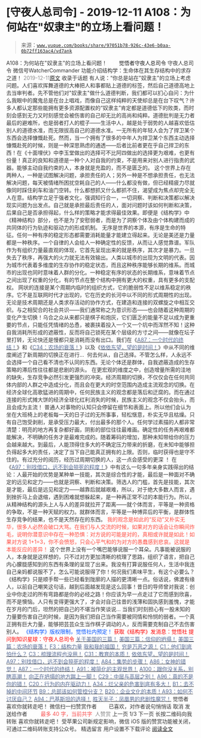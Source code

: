# [守夜人总司令] - 2019-12-11 A108：为何站在"奴隶主"的立场上看问题！

> 来源：[`www.yuque.com/books/share/97051b78-926c-43e6-b0aa-0b72ff163ac4/vd7ank`](https://www.yuque.com/books/share/97051b78-926c-43e6-b0aa-0b72ff163ac4/vd7ank)

<ne-p id="520f42f3293818f927861ebbd5b15da4_p_0" data-lake-id="520f42f3293818f927861ebbd5b15da4_p_0"><ne-text id="u8278835e" style="color: rgb(51, 51, 51);">A108：为何站在"奴隶主"的立场上看问题！</ne-text></ne-p> <ne-p id="0cacb944353f183b3885e27002548e53" data-lake-id="0cacb944353f183b3885e27002548e53"><ne-text id="u2068f043" ne-fontsize="12" style="color: rgb(255, 255, 255);">原创</ne-text><ne-text id="ucb4ab036" ne-fontsize="14">觉悟者</ne-text><ne-text id="u6e1732fc" ne-fontsize="14">守夜人总司令</ne-text></ne-p> <ne-p id="e47d964671541d3ba95bd4c2f53a8cc1" data-lake-id="e47d964671541d3ba95bd4c2f53a8cc1"><ne-text id="u4db55a69" ne-fontsize="14" ne-bold="true" style="color: rgb(51, 51, 51);">守夜人总司令</ne-text></ne-p> <ne-p id="d24668b8a4230653f821775f38d641e0" data-lake-id="d24668b8a4230653f821775f38d641e0"><ne-text id="u4abe6bb9" ne-fontsize="14" style="color: rgb(51, 51, 51);">微信号</ne-text><ne-text id="u32a01a38" ne-fontsize="14" style="color: rgb(51, 51, 51);">WatcherCommander</ne-text></ne-p> <ne-p id="df11da3c33f5e2bcd6aca3fadd079e8d" data-lake-id="df11da3c33f5e2bcd6aca3fadd079e8d"><ne-text id="ucd3adccf" ne-fontsize="14" style="color: rgb(51, 51, 51);">功能介绍</ne-text><ne-text id="u9a9ec5b2" ne-fontsize="14" style="color: rgb(51, 51, 51);">结构学：生命体在其生存结构中的求存之道！</ne-text></ne-p> <ne-p id="0ede12985e82ce6fc984f8caca298a55" data-lake-id="0ede12985e82ce6fc984f8caca298a55"><ne-text id="u3fff8e39" style="color: rgb(140, 140, 140);">2019-12-11</ne-text>[<ne-text id="u1251accc" ne-fontsize="14">原文</ne-text>](https://mp.weixin.qq.com/s?__biz=MzAxNDk1NjI2Mw==&mid=2247484893&idx=1&sn=d5855015b30b94246d7026ed668cd2ea&chksm=9b8a2655acfdaf4387d12eaeed5985d830dc8e265ba74e0e2e8913768c874fad45f47772e918&scene=27#wechat_redirect&cpage=287)</ne-p> <ne-p id="5eeb52f6a9da77d76c3ff1b45761ce88" data-lake-id="5eeb52f6a9da77d76c3ff1b45761ce88"><ne-text id="ua5d1c8e2" style="color: rgb(51, 51, 51);">收录于话题</ne-text></ne-p> <ne-p id="dbbf782a3ef8bcf584376ec6fa951085" data-lake-id="dbbf782a3ef8bcf584376ec6fa951085"><ne-text id="u3d0b28a4" style="color: rgb(51, 51, 51);">有人说：“你总是站在"奴隶主"的立场上考虑问题。人们喜欢挥舞道德的大棒把人和事都贴上道德的标签，然后自己道德高地上去当审判者。先不管他们对"奴隶主"做什么道德判断，我们都可以扪心自问：为什么我眼中的魔鬼总是在台上唱戏，而像自己这样纯粹的天使却总是在台下叹气？许多人都认定那些能拥有更多资源配置权的“奴隶主”肯定都是道德低下的败类，而时刻会感到无力又时刻感觉会被伤害的自己却无比的高尚和纯粹。道德批判是无力者最后的避难所，也是弱者打人的棍子——生活中人，越是处于弱势的人越喜欢低估别人的道德水准，而无限拔高自己的道德水准。一无所有的年轻人会为了捍卫某个东西会选择慷慨赴死。然而，当一个拥有了很多的中年人为捍卫某个东西主动选择慷慨赴死的时候，则是一种深思熟虑的通透——后者比前者更在乎自己捍卫的东西！在《十面埋伏》中李玉堂做出的选择可不比阿四做出的选择更为艰难，也更有份量！</ne-text><ne-text id="uc5b186b2" ne-bold="true" style="color: rgb(51, 51, 51);">真正的良知和道德是一种个人对自我的约束，不是用来对别人进行指责的武器。能够主动自我约束的人，本身就是充盈的，而不是匮乏的。</ne-text></ne-p> <ne-p id="21c857848b98d245bf6d2c917cae1c05" data-lake-id="21c857848b98d245bf6d2c917cae1c05" ne-alignment="left"><ne-text id="u79e4e2da" style="color: rgb(51, 51, 51);">这个世界上存在两种人，一种是试图解决问题，承担责任的人；另外一种是不想承担责任，也无法解决问题，每天被情绪所困扰空耗自己的人——什么都没有做，但已经精疲力尽就像同时踩住刹车和油门空转。什么都想抓又什么都抓不住，渴望成为焦点却完全无人在意。结构学立足于强者文化，强调知行合一，一切洞察、判断和决策都以解决现实问题为出发点。自己就是承担最后责任的人，面对问题时该如何判断和决策，后果自己是否承担得起，什么样的策略才能求得最佳效果。即便是《结构学》中《精神结构》部分，也不是为了安慰弱者，而是为了洞察个体及由个体构建而成的共同体的行为轨迹和驱动力的形成机制。</ne-text></ne-p> <ne-p id="5472882ba42bde07cfc67bd8dccdd5b9" data-lake-id="5472882ba42bde07cfc67bd8dccdd5b9" ne-alignment="left"><ne-text id="u3bc4d3b3" style="color: rgb(51, 51, 51);">无序是世界的本源，有序是生命的特征。任何一种有序的稳定形态都需要消耗能量才能建立得起来。无论是美还是力量都是一种秩序。一个自律的人会给人一种确定性的反馈，从而让人感觉靠谱。军队作为有组织力量最直观的体现，它首先呈现出来的就是秩序，其次才是暴力。一旦失去了秩序，再强大的火力就无法有效输出。人类以城市的出现为文明的代表。因为城市代表着多维度的生存协作的稳定状态，而且这种秩序能够长期的维系。而城市的出现也同时意味着人群的分化。一种稳定有序的状态的长期维系，意味着节点之间出现了权重的分化，有的节点在整个结构中拥有更大的权重，具有更多的支配权。</ne-text></ne-p> <ne-p id="17efaf7cf7703beedf159b78a6190de5" data-lake-id="17efaf7cf7703beedf159b78a6190de5" ne-alignment="left"><ne-text id="u1c761d9b" style="color: rgb(51, 51, 51);">网状的连接是某个周期内临时的组织方式，它的脆弱性不足以维系稳定的秩序。它不是互联网时代才出现的，它在历史的长河中以不同的形式周期性的出现。无论是技术周期还是人类求存活动的协作方式，在建造和连接的双螺旋之中相互交织。与之相契合的社会共识——我们通常称之为意识形态——也会随着这种周期的变化产生切换！乌合之众从来都只是棋子和炮灰，它们匮乏的能量不足以成为更重要的节点，只能任凭情绪的怂恿，被裹挟着投入一个又一个坑中而浑然不知！这种自我消耗所形成的遮蔽性，反而将自己锁死在某个层级的方寸之间——就像在坛子里打转，无论快还是慢都只是消耗而没有出口。我们在《</ne-text>[<ne-text id="u438ca25f" style="color: rgb(87, 107, 149);">A87：一个时代的终结！</ne-text>](http://mp.weixin.qq.com/s?__biz=MzAxNDk1NjI2Mw==&mid=2247484762&idx=1&sn=d662f3af14db0c25fa540a7a2ddcd9c7&chksm=9b8a26d2acfdafc45a58be632dd4ca60b92b89f4863b60d6e1a8b6790ee3590878cb1669209a&scene=21#wechat_redirect)<ne-text id="uea2fdc8d" style="color: rgb(51, 51, 51);">》和《</ne-text>[<ne-text id="uec24351f" style="color: rgb(87, 107, 149);">C34：农场的衰落！</ne-text>](http://mp.weixin.qq.com/s?__biz=MzAxNDk1NjI2Mw==&mid=2247484839&idx=1&sn=ab17e9c4ae5af883a17a9c0fcafe94dd&chksm=9b8a262facfdaf399eab6252e9034d5a64a95f1c2575ed6570615dc11980d7d14b684341c22d&scene=21#wechat_redirect)<ne-text id="ufc93af08" style="color: rgb(51, 51, 51);">》以及《</ne-text>[<ne-text id="u407dad01" style="color: rgb(87, 107, 149);">依依东望，望的是时间！</ne-text>](http://mp.weixin.qq.com/s?__biz=MzAxNDk1NjI2Mw==&mid=2247483947&idx=1&sn=1dcdd529b9dad09a00b6e3e2b14c8245&chksm=9b8a21a3acfda8b5fe1dae1c8979dec0be990a569bc03372af815b4e0f08913e938d57aa6b25&scene=21#wechat_redirect)<ne-text id="u08437add" style="color: rgb(51, 51, 51);">》中从不同的维度阐述了新周期的切换正在进行… </ne-text></ne-p> <ne-p id="dcf230b9b198b6e4796628b8107acc49" data-lake-id="dcf230b9b198b6e4796628b8107acc49" ne-alignment="left"><ne-text id="u6d83dd92" style="color: rgb(51, 51, 51);">何去何从，自己选择。不管怎么样，人永远不会选择一个自己看不清也不认同的东西。无论个体还是群体，自我遮蔽造成的生存策略的滞后性往往都是悲剧的源头。</ne-text></ne-p> <ne-p id="619bd56abbf09d0fb865aca73d1cdde6" data-lake-id="619bd56abbf09d0fb865aca73d1cdde6" ne-alignment="left"><ne-text id="u310e9463" style="color: rgb(51, 51, 51);">在更宏观的维度之中，创造增量所需的洼地的缺失，生存竞争必然引发更强烈的冲突。经济周期的切换，不仅仅会在任何共同体内部的人群之中造成分化，而且会在更大的时空范围内造成主流观念的切换。在经济全球化高歌猛进的周期中，任何民族主义的观念都是落后和迂腐的。而在通过连接的形式摊大饼的经济全球化红利消失的时候，民族主义的观念不仅会抬头，而且会成为主流！</ne-text></ne-p> <ne-p id="fb22de8a8d8535de9b839d2acc16400e" data-lake-id="fb22de8a8d8535de9b839d2acc16400e" ne-alignment="left"><ne-text id="uee5e0dac" style="color: rgb(51, 51, 51);">普通人对事物的认知只会停留在细节和表面上。所以他们会认为坐在大班椅上的老板每一天的日子过的无所事事，轻松惬意，朴实无华且枯燥。只有自己饱受剥削，是承受压力最大，付出最多的那个人。任何学过素描的人都非常清楚：明亮的地方再复杂都好画，阴影的部位往往最难画。</ne-text><ne-text id="ue3b0ee5f" ne-bold="true" style="color: rgb(51, 51, 51);">确定性的任务再艰难都能解决，不明确的任务才是最难完成的。随着筹码的增加，那种未知带给你的压力会越来越大。到最后，人能顶得住多大的不确定压力带来的折磨，在未知中能够担负得起多大的责任，决定了当下自己能真正拥有的上限。否则，临时获得也是守不住的。</ne-text><ne-text id="u1103604a" style="color: rgb(51, 51, 51);">有过充分的阅历，经历过周期切换的人，这一点会感受的更深 ！</ne-text></ne-p> <ne-p id="b4a268bb40ef102af1319a23d60acc6a" data-lake-id="b4a268bb40ef102af1319a23d60acc6a"><ne-text id="u8cbbd396" style="color: rgb(51, 51, 51);">在《</ne-text>[<ne-text id="uba2841e0" style="color: rgb(87, 107, 149);">A97：别找借口，远不到会猝死的程度！</ne-text>](http://mp.weixin.qq.com/s?__biz=MzAxNDk1NjI2Mw==&mid=2247484866&idx=1&sn=d93222730b1fd65cd31d270e54c91073&chksm=9b8a264aacfdaf5cf1d8eab64891b03e7b9966e887c9f512b7cb4a3f6cca04f1faa2c5da905d&scene=21#wechat_redirect)<ne-text id="u8b7245de" style="color: rgb(51, 51, 51);">》中有这么一句多年亲身实践得出的结论：</ne-text><ne-text id="ue0ac00c0" ne-bold="true" style="color: rgb(51, 51, 51);">人最开始的优势是某种单一技能，其次是综合性的才能，最后是一种面对不确定的远见和定力——也就是洞察、判断和决策。</ne-text><ne-text id="u72d96413" style="color: rgb(51, 51, 51);">筛选人的门槛，首先是技能，其次是才能，最后是远见和定力——越靠后就越艰难，所以，对于绝大多数人而言，遇到挫折马上会退缩，遇到困难就想躲起来，是一种再正常不过的本能行为。所以，从精神结构的源头上人与人的差异就拉开了距离——</ne-text><ne-text id="u3d8ea79c" ne-bold="true" style="color: rgb(51, 51, 51);">就个体而言，平等是一种资格的争取，不是一种天赋的权力。就群体而言，平等是一种博弈后的平衡，是群体性生存竞争的结果，也不是天然存在的东西。</ne-text></ne-p> <ne-p id="0902612e11179efa04e581a480abc7c4" data-lake-id="0902612e11179efa04e581a480abc7c4"><ne-text id="uac26e0eb" style="color: rgb(255, 76, 65);">我的观念是如此的“反动”又朴实无华，很多人必然会破口大骂。在我们与人交流的时候，如果对方的话会让你瞬间炸毛，说明你潜意识中存在一种恐惧：对方说的可能是对的，真相或许就是如此！如果对方说 1+1=3，你不会愤怒，只会心平气和的为对方的愚蠢感到悲哀。这就是本能反应的差异！</ne-text></ne-p> <ne-p id="49abce5aa7e87130a2d7a990bf996b16" data-lake-id="49abce5aa7e87130a2d7a990bf996b16"><ne-text id="u61a4fea9" ne-bold="true" style="color: rgb(51, 51, 51);">这个世界上没有一个嘴巴能够说服一个耳朵。凡事能被说服的人，本身就是这样想的，只不过对方更加清晰的梳理了思路，组织了语言，把自己内心朦胧感知到的东西有条理的呈现了出来。</ne-text><ne-text id="u284afaf7" style="color: rgb(51, 51, 51);">我没有打算说服任何人，生活中我连自己亲妈都说服不了，怎么可能说服得了你！何况我们素味平生，有这个必要么？《结构学》只是顺手帮一些已经看到陇廓的人描的更清晰一点。俗话说，佛渡有缘人，以前自己嘲笑这句话，越到后面越发现是这么回事！昔日的导师曾对我说：创业中你走过的所有弯路都是你的必经之路！你应该为早一点走过了它而感到欣喜，而不是懊恼。</ne-text><ne-text id="ua7ad97c7" ne-bold="true" style="color: rgb(51, 51, 51);">人只有变得更强大了，才会对自己往昔的浅薄和固执感到羞愧，才能在岁月的门后，坦然的把自己的不堪当作笑谈说…</ne-text></ne-p> <ne-p id="531193843bd2699cbf9b5628dd92b157" data-lake-id="531193843bd2699cbf9b5628dd92b157"><ne-text id="u79cb1fd7" style="color: rgb(51, 51, 51);">当我们时刻担心有一股未知的力量要伤害自己的时候，是因为我们把自己当作需要被同情和怜悯的弱者。一个真正拥有巨大力量，能够把芸芸众生当作棋子调动的人，反而需要克制自己不去伤害别人。</ne-text></ne-p> <ne-p id="e07d7264e74c32a16615f2f44a566972" data-lake-id="e07d7264e74c32a16615f2f44a566972" ne-alignment="center"><ne-text id="u96cab14f" ne-fontsize="13" style="color: rgb(0, 82, 255);">《结构学》版权限制，觉悟社内预定！</ne-text></ne-p> <ne-p id="36f16617aba784d55f5bf50fa6fe38c7" data-lake-id="36f16617aba784d55f5bf50fa6fe38c7" ne-alignment="center"><ne-text id="u645c9e7e" style="color: rgb(255, 0, 0);">获取《结构学》发消息</ne-text><ne-text id="ud60f0b93" ne-bold="true" style="color: rgb(255, 0, 0);">：觉悟社</ne-text></ne-p>  <ne-p id="77a4942dcbf5d61680d06b9df0b4025b" data-lake-id="77a4942dcbf5d61680d06b9df0b4025b" ne-alignment="center"><ne-card data-card-name="image" data-card-type="inline" id="eF71W" data-event-boundary="card" style="color: rgb(51, 51, 51);"><ne-p id="b3e7494cfce042784bd68e6e61a0caea" data-lake-id="b3e7494cfce042784bd68e6e61a0caea" ne-alignment="center"><ne-text id="u2ed811bc" ne-bold="true" style="color: rgb(255, 0, 0);">提问到知识星球：守夜人总司令</ne-text></ne-p> <ne-p id="b5afe137ea5c18bf9f96e8fb0c89132d" data-lake-id="b5afe137ea5c18bf9f96e8fb0c89132d">[<ne-text id="u38ac1491" style="color: rgb(87, 107, 149);">关于美国的三篇！</ne-text>](http://mp.weixin.qq.com/s?__biz=MzIzMDYwOTM0Mg==&mid=2247484082&idx=1&sn=7f0efdc740505aeff41af3593c2c07d2&chksm=e8b19a63dfc613757721204eef321ddcad7ddc01dfc2076db117c37c0b37d75438f2e405c830&scene=21#wechat_redirect)</ne-p> <ne-p id="1b61cac5653973a6b55c47ff5d8a6042" data-lake-id="1b61cac5653973a6b55c47ff5d8a6042">[<ne-text id="ue2369e5a" style="color: rgb(87, 107, 149);">美国三篇：信仰的坍塌！</ne-text>](http://mp.weixin.qq.com/s?__biz=MzIzMDYwOTM0Mg==&mid=2247484086&idx=1&sn=84a690a2f2f277ffb97bd9ae9b8997b5&chksm=e8b19a67dfc61371cbaa58bdc4cf884dcb865ce62dc947cf1cf3e7653716339ff71d49c563bb&scene=21#wechat_redirect)</ne-p> <ne-p id="7eb29c6c4cc3e4eb5ddca03bedd85119" data-lake-id="7eb29c6c4cc3e4eb5ddca03bedd85119">[<ne-text id="ub0218b9d" style="color: rgb(87, 107, 149);">美国三篇：农场的衰落！</ne-text>](http://mp.weixin.qq.com/s?__biz=MzAxNDk1NjI2Mw==&mid=2247484839&idx=1&sn=ab17e9c4ae5af883a17a9c0fcafe94dd&chksm=9b8a262facfdaf399eab6252e9034d5a64a95f1c2575ed6570615dc11980d7d14b684341c22d&scene=21#wechat_redirect)</ne-p> <ne-p id="cc94a679d7c3749754b50a85ab7646a9" data-lake-id="cc94a679d7c3749754b50a85ab7646a9">[<ne-text id="ud8d09d31" style="color: rgb(87, 107, 149);">F3：结构力量</ne-text>](http://mp.weixin.qq.com/s?__biz=MzIzMDYwOTM0Mg==&mid=2247483942&idx=1&sn=53a6cd726a0ea5e93ef015690fa25d3b&chksm=e8b19af7dfc613e1f5509b8cebb677a6aa963a98b47438c54e89a8979374e794372cb1f0fe84&scene=21#wechat_redirect)</ne-p> <ne-p id="b0f43e4b498a2c578df896444902c7c2" data-lake-id="b0f43e4b498a2c578df896444902c7c2">[<ne-text id="u8128f611" style="color: rgb(87, 107, 149);">我和我的祖国！</ne-text>](http://mp.weixin.qq.com/s?__biz=MzIzMDYwOTM0Mg==&mid=2247484115&idx=1&sn=e04f533c19139936604c97042b23ab88&chksm=e8b19a02dfc6131403531aa897c8c5c2e6881cb25262189d25ba73bf44039af2a4ed9dad3a6f&scene=21#wechat_redirect)</ne-p> <ne-p id="40beb3cd7877fe2e6ae1690d1445834a" data-lake-id="40beb3cd7877fe2e6ae1690d1445834a">[<ne-text id="u84425c0b" style="color: rgb(87, 107, 149);">穷是万恶之源！</ne-text>](http://mp.weixin.qq.com/s?__biz=MzAxNDk1NjI2Mw==&mid=2247483823&idx=1&sn=e54ebe9891b302dc0bf1815c76ccf8b7&chksm=9b8a2227acfdab31a05e273addd9159d4b8263d58d3c58bf214841c8189157519719c3427306&scene=21#wechat_redirect)</ne-p> <ne-p id="5e77043da7a9abe7ede7c12a29f190b5" data-lake-id="5e77043da7a9abe7ede7c12a29f190b5">[<ne-text id="ud844dc46" style="color: rgb(87, 107, 149);">C1：他们到底怕什么？</ne-text>](http://mp.weixin.qq.com/s?__biz=MzAxNDk1NjI2Mw==&mid=2247483898&idx=1&sn=1b0a50386e9e89d2750dec717236f0aa&chksm=9b8a2272acfdab64235b35ee5e91b8cac6172144207251636e1345fc570aa1601f59eff7f442&scene=21#wechat_redirect)</ne-p> <ne-p id="2a47ceeccdd26b6eca529eef327e38ef" data-lake-id="2a47ceeccdd26b6eca529eef327e38ef">[<ne-text id="ua2885ddd" style="color: rgb(87, 107, 149);">C3：梳理流程也没用！</ne-text>](http://mp.weixin.qq.com/s?__biz=MzAxNDk1NjI2Mw==&mid=2247483989&idx=1&sn=ee70dacfd980f041379d91ae947ece44&chksm=9b8a21ddacfda8cb28bf62d6f53531e8a8ebce2de96396e50ec7e7e144fffe502ec6faee3415&scene=21#wechat_redirect)</ne-p> <ne-p id="2fbdce01befbebb9f5a37b4957463a56" data-lake-id="2fbdce01befbebb9f5a37b4957463a56">[<ne-text id="ueaf1af4f" style="color: rgb(87, 107, 149);">C31：教育的本质！</ne-text>](http://mp.weixin.qq.com/s?__biz=MzAxNDk1NjI2Mw==&mid=2247484645&idx=1&sn=0c19e963af345ec0d157348555f45482&chksm=9b8a276dacfdae7bb43eb0602bf7d9fdc827d0675a7350f893c5b3b43986de58782355a2065d&scene=21#wechat_redirect)</ne-p> <ne-p id="225364862679234f1895dc09a3810f69" data-lake-id="225364862679234f1895dc09a3810f69">[<ne-text id="u5e7feacf" style="color: rgb(87, 107, 149);">依依东望，望的是时间！</ne-text>](http://mp.weixin.qq.com/s?__biz=MzIzMDYwOTM0Mg==&mid=2247483860&idx=1&sn=b5b01ae82ff764ce2806251e3f2a809f&chksm=e8b19905dfc61013607735eb7782299c9a4d7a39a8b15a7b46182ef20eda3ffe9f6ed6337e1f&scene=21#wechat_redirect)</ne-p> <ne-p id="f62e854230335fa4cc0d198c041b76bd" data-lake-id="f62e854230335fa4cc0d198c041b76bd">[<ne-text id="u24efc952" style="color: rgb(87, 107, 149);">A97：别找借口，远不到会猝死的程度！</ne-text>](http://mp.weixin.qq.com/s?__biz=MzAxNDk1NjI2Mw==&mid=2247484866&idx=1&sn=d93222730b1fd65cd31d270e54c91073&chksm=9b8a264aacfdaf5cf1d8eab64891b03e7b9966e887c9f512b7cb4a3f6cca04f1faa2c5da905d&scene=21#wechat_redirect)</ne-p> <ne-p id="6f34032e4349e6068141e6d62787e8d3" data-lake-id="6f34032e4349e6068141e6d62787e8d3">[<ne-text id="u8b59b9cb" style="color: rgb(87, 107, 149);">A84：集势的步骤！</ne-text>](http://mp.weixin.qq.com/s?__biz=MzIzMDYwOTM0Mg==&mid=2247484098&idx=1&sn=8a28fd5dce47b485ed38e4f3cfdb7d05&chksm=e8b19a13dfc61305fde13511d297aa1d6b59184825c7998f338e7d5f36742e3c06c717d78fe8&scene=21#wechat_redirect)</ne-p> <ne-p id="d34b07fd2e6323ea844482580200517a" data-lake-id="d34b07fd2e6323ea844482580200517a">[<ne-text id="u8378a5e3" style="color: rgb(87, 107, 149);">A86：女神的错觉！</ne-text>](http://mp.weixin.qq.com/s?__biz=MzAxNDk1NjI2Mw==&mid=2247484733&idx=1&sn=fab22e8ab3f80b78dab3d4e2e2716bfb&chksm=9b8a26b5acfdafa374df83506e5086a573169362877918977c08490b4e9747c45c99d1266e7f&scene=21#wechat_redirect)</ne-p> <ne-p id="683bcf4373e439409c2f78b20ec9758d" data-lake-id="683bcf4373e439409c2f78b20ec9758d">[<ne-text id="u1a2e9497" style="color: rgb(87, 107, 149);">A87：一个时代的终结！</ne-text>](http://mp.weixin.qq.com/s?__biz=MzIzMDYwOTM0Mg==&mid=2247484102&idx=1&sn=c0572fe89409ac0ef2d1468b8f81f130&chksm=e8b19a17dfc6130119eacf0492c237b5173f6f9c13265a36d7919e3132228f8c2d3306863c08&scene=21#wechat_redirect)</ne-p> <ne-p id="7fdf76a9e6aaff2053ebe5339158debe" data-lake-id="7fdf76a9e6aaff2053ebe5339158debe">[<ne-text id="u08690737" style="color: rgb(87, 107, 149);">A91：被简化的主观世界！</ne-text>](http://mp.weixin.qq.com/s?__biz=MzIzMDYwOTM0Mg==&mid=2247484106&idx=1&sn=89ac1e2a068a9114c08822ed3a6a9916&chksm=e8b19a1bdfc6130d67743acf04c384cd66fa3d13b83614a9b3d70edda3290e8af9765c31b7d7&scene=21#wechat_redirect)</ne-p> <ne-p id="ce3ecf0749bf65272872477923156e9d" data-lake-id="ce3ecf0749bf65272872477923156e9d">[<ne-text id="u10d857a2" style="color: rgb(87, 107, 149);">A100：跟你没关系，别瞎高潮！</ne-text>](http://mp.weixin.qq.com/s?__biz=MzAxNDk1NjI2Mw==&mid=2247484826&idx=1&sn=c2df87478a77eebf01085c7795424395&chksm=9b8a2612acfdaf04f9034241f17123b00853fb4fa0af799266ae01cdd7ce776318d0d88cde41&scene=21#wechat_redirect)</ne-p> <ne-p id="13fbd44e10ce431cd7ea3bdb705deae0" data-lake-id="13fbd44e10ce431cd7ea3bdb705deae0">[<ne-text id="u088a0e7d" style="color: rgb(87, 107, 149);">向正在坍塌的地方踹上一脚！</ne-text>](http://mp.weixin.qq.com/s?__biz=MzAxNDk1NjI2Mw==&mid=2247483789&idx=1&sn=5e44b7b524c3dc4bb7705f49ed0a44a3&chksm=9b8a2205acfdab139e4b1d44ef6702b09c9fbf79505340205d13fbdaa33207a997f54bee0e97&scene=21#wechat_redirect)</ne-p> <ne-p id="cd1438e43d8b368a73f35e8c939b2da4" data-lake-id="cd1438e43d8b368a73f35e8c939b2da4">[<ne-text id="uf84576df" style="color: rgb(87, 107, 149);">C29：中层与高层之别！</ne-text>](http://mp.weixin.qq.com/s?__biz=MzIzMDYwOTM0Mg==&mid=2247484061&idx=1&sn=6b5effaceec4ccea129b0b2c0ff9eb94&chksm=e8b19a4cdfc6135a82d4a79c2245a8efb5cea97135ffeef76afcdb0f1d23fc37408270b77ac3&scene=21#wechat_redirect)</ne-p> <ne-p id="dc8a4e9e2d527171e90b77961b0b0328" data-lake-id="dc8a4e9e2d527171e90b77961b0b0328">[<ne-text id="uc133130d" style="color: rgb(87, 107, 149);">A96：真的不是你的错！</ne-text>](http://mp.weixin.qq.com/s?__biz=MzAxNDk1NjI2Mw==&mid=2247484835&idx=1&sn=9f24aba2a2b22cf3033e76a5435e352e&chksm=9b8a262bacfdaf3d1cf1dabf21851d162769a2bcd6826d220efeee9e34c408950f56eadd0baf&scene=21#wechat_redirect)</ne-p> <ne-p id="6b0284a4ee9f05bbe502f6114c62d522" data-lake-id="6b0284a4ee9f05bbe502f6114c62d522">[<ne-text id="u22bd1c87" style="color: rgb(87, 107, 149);">C20：行为的内在驱动力！</ne-text>](http://mp.weixin.qq.com/s?__biz=MzIzMDYwOTM0Mg==&mid=2247484003&idx=1&sn=a62ddbccc64f9f19890c0dff9605b6f7&chksm=e8b19ab2dfc613a47b840d331bb9c43711798f5102681c0d1a06cb3996450c1d34bc8573b7e0&scene=21#wechat_redirect)</ne-p> <ne-p id="3d85a4f36e4be372a6ddb54dbf3aa728" data-lake-id="3d85a4f36e4be372a6ddb54dbf3aa728">[<ne-text id="u508c058d" style="color: rgb(87, 107, 149);">A34：烂父亲的危害到底有多大！</ne-text>](http://mp.weixin.qq.com/s?__biz=MzIzMDYwOTM0Mg==&mid=2247483986&idx=1&sn=984fbf5e696f7a3f34f25dcf93037cea&chksm=e8b19a83dfc61395d629a54503920505c42a73a62b9e72308ed4ea0d66c509ca66a1a3138ea5&scene=21#wechat_redirect)</ne-p> <ne-p id="09aa9696f38c2ba72b5a2df3b6d9f67b" data-lake-id="09aa9696f38c2ba72b5a2df3b6d9f67b">[<ne-text id="u341e5dff" style="color: rgb(87, 107, 149);">B1：去不掉的中间环节</ne-text>](http://mp.weixin.qq.com/s?__biz=MzIzMDYwOTM0Mg==&mid=2247483903&idx=1&sn=e8a21cb816d6a27d869f81463805a208&chksm=e8b1992edfc610380f54d91f9acc9844820c77ce8a5bcedb4f36372c406647f45fd2514a6a77&scene=21#wechat_redirect)</ne-p> <ne-p id="f97f8aee887e6de3465033966710626f" data-lake-id="f97f8aee887e6de3465033966710626f">[<ne-text id="ua2a4ffb2" style="color: rgb(87, 107, 149);">B9：总部该如何管控分支？</ne-text>](http://mp.weixin.qq.com/s?__biz=MzAxNDk1NjI2Mw==&mid=2247484145&idx=1&sn=41c6886b25339836dfde91b10a40fc77&chksm=9b8a2179acfda86f79a66c7e938f8422d5d3d2de33d3ba41431663493fc11020da7e7d964ff7&scene=21#wechat_redirect)</ne-p> <ne-p id="bc4395000d5c6e9a2410a17c2de55166" data-lake-id="bc4395000d5c6e9a2410a17c2de55166">[<ne-text id="ud7e9168c" style="color: rgb(87, 107, 149);">B20：企业文化的本质！</ne-text>](http://mp.weixin.qq.com/s?__biz=MzIzMDYwOTM0Mg==&mid=2247484111&idx=1&sn=d6154ef03c3702d24ebbd49ec6d2544b&chksm=e8b19a1edfc61308357f4cc639a74339e18c1e7ea64e351a1d73fac03d82e0daa3d7cbd2b4f7&scene=21#wechat_redirect)[<ne-text id="u6322e74a" style="color: rgb(87, 107, 149);">A93：如何不讨厌自己？</ne-text>](http://mp.weixin.qq.com/s?__biz=MzAxNDk1NjI2Mw==&mid=2247484783&idx=1&sn=08bb06c4b322311a9d08a0d67077b6ac&chksm=9b8a26e7acfdaff1fb664e30d3365b7405692c4c7e53b41d078052fcbd87faf8de05c04346ce&scene=21#wechat_redirect)</ne-p> <ne-p id="27af70c100c2adf1fadf1e16ed49076f" data-lake-id="27af70c100c2adf1fadf1e16ed49076f">[<ne-text id="ubfd6cbaa" style="color: rgb(87, 107, 149);">A94：巴基斯坦的选择！</ne-text>](http://mp.weixin.qq.com/s?__biz=MzAxNDk1NjI2Mw==&mid=2247484787&idx=1&sn=1e88f66866554dbb73e4fd4d7947be0d&chksm=9b8a26fbacfdafed9d52a547f2f4608ef001fa2b6a07ec62bb06c5df56b23b6bca3d7b26b6cf&scene=21#wechat_redirect)</ne-p> <ne-p id="5a768e0048dad7f6661edd0a8cc705bb" data-lake-id="5a768e0048dad7f6661edd0a8cc705bb">[<ne-text id="ud859b4bd" style="color: rgb(87, 107, 149);">胜天半子：凤凰男的悲剧性魔咒！</ne-text>](http://mp.weixin.qq.com/s?__biz=MzAxNDk1NjI2Mw==&mid=2247484459&idx=1&sn=3af333a7d8f81253f730e57ba86f6f11&chksm=9b8a27a3acfdaeb524c155bcc629f472e273558add2d9c91ca3295d08144bd6d7d26ed757e6c&scene=21#wechat_redirect)</ne-p> <ne-p id="0fd63e3f497fa6912218908b2083429a" data-lake-id="0fd63e3f497fa6912218908b2083429a"><ne-text id="u7bbf6ee8" style="color: rgb(51, 51, 51);">觉悟者</ne-text></ne-p> <ne-p id="b630823f88ffb3f44668c4b18e1ac3ed" data-lake-id="b630823f88ffb3f44668c4b18e1ac3ed"><ne-text id="ud3a6bf9e" style="color: rgb(51, 51, 51);">喜欢你就转走吧！</ne-text></ne-p> <ne-p id="29b9ad3c7abc9e140d4761abb730761e" data-lake-id="29b9ad3c7abc9e140d4761abb730761e"><ne-text id="u976a32e9" ne-bold="true" style="color: rgb(51, 51, 51);">微信扫一扫赞赏作者</ne-text><ne-text id="ub066ad9f" ne-bold="true" style="color: rgb(255, 255, 255);">赞赏</ne-text></ne-p> <ne-p id="6ae251d6ef7af649c29625d64e243d7d" data-lake-id="6ae251d6ef7af649c29625d64e243d7d"><ne-text id="u43bdb6c0" style="color: rgb(51, 51, 51);">已喜欢，</ne-text><ne-text id="u34435dce">对作者说句悄悄话</ne-text></ne-p> <ne-p id="11d9a0780de3eabc1d334af29e3e132d" data-lake-id="11d9a0780de3eabc1d334af29e3e132d"><ne-text id="u2c3e3ff0" style="color: rgb(51, 51, 51);">取消</ne-text></ne-p> <ne-p id="2c2a387a54b252e3cd3918cb84ee6428" data-lake-id="2c2a387a54b252e3cd3918cb84ee6428"><ne-text id="uf3a1cadd" ne-fontsize="14" ne-bold="true" style="color: rgb(51, 51, 51);">发送给作者</ne-text></ne-p> <ne-p id="7e320a3c1f801f29acf654edfcd9e484" data-lake-id="7e320a3c1f801f29acf654edfcd9e484"><ne-text id="u6facc903" ne-bold="true" style="color: rgb(255, 255, 255);">发送</ne-text></ne-p> <ne-p id="0515a986195774d9ea8263e394e2f5f5" data-lake-id="0515a986195774d9ea8263e394e2f5f5"><ne-text id="u4cbd8982" ne-fontsize="13" style="color: rgb(250, 81, 81);">最多 40 字，当前共字</ne-text></ne-p> <ne-p id="33053cf594186da543fb16530dc47506" data-lake-id="33053cf594186da543fb16530dc47506"><ne-text id="ue09c5955" style="color: rgb(136, 136, 136);"> 人赞赏</ne-text></ne-p> <ne-p id="daedf250920ce91297d6abb82259f20e" data-lake-id="daedf250920ce91297d6abb82259f20e"><ne-text id="uef9c82b3" style="color: rgb(51, 51, 51);">上一页</ne-text> <ne-text id="u685c12f7">1</ne-text><ne-text id="udcff95a0" style="color: rgb(51, 51, 51);">/3 下一页</ne-text></ne-p> <ne-p id="744c20af2033322157af5cbac7abb46b" data-lake-id="744c20af2033322157af5cbac7abb46b"><ne-text id="u83fdf085" style="color: rgb(51, 51, 51);">长按二维码向我转账</ne-text></ne-p> <ne-p id="726045bd929409c901d3198b31555943" data-lake-id="726045bd929409c901d3198b31555943"><ne-text id="u9fc830c7" style="color: rgb(51, 51, 51);">喜欢你就转走吧！</ne-text></ne-p> <ne-p id="e3ec072f1c6ddfcf5f7b04336991fa78" data-lake-id="e3ec072f1c6ddfcf5f7b04336991fa78"><ne-text id="u955388ba" style="color: rgb(51, 51, 51);">受苹果公司新规定影响，微信 iOS 版的赞赏功能被关闭，可通过二维码转账支持公众号。</ne-text></ne-p> <ne-h3 id="uhQee" data-lake-id="uhQee"><ne-heading-ext><ne-heading-anchor></ne-heading-anchor><ne-heading-fold></ne-heading-fold></ne-heading-ext><ne-heading-content><ne-text id="u5900fe40" ne-fontsize="16" style="color: rgb(51, 51, 51);">精选留言</ne-text></ne-heading-content></ne-h3> <ne-p id="b210bf3b84174a68e9e4ad574d56f131" data-lake-id="b210bf3b84174a68e9e4ad574d56f131"><ne-text id="ue58a0715" style="color: rgb(51, 51, 51);">用户设置不下载评论</ne-text></ne-p> <ne-p id="cd630daae6e512676cc49279ba3bd74a" data-lake-id="cd630daae6e512676cc49279ba3bd74a">[<ne-text id="u7d33608e">阅读全文</ne-text>](https://t.zsxq.com/AeeQVJq)</ne-p></ne-card></ne-p>